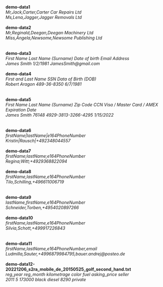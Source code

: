 **demo-data1**<br>
_Mr,Jack,Carter,Carter Car Repairs Ltd<br>
Ms,Lena,Jagger,Jagger Removals Ltd_<br>
<br>
**demo-data2**<br>
_Mr,Reginald,Deegan,Deegan Machinery Ltd<br>
Miss,Angela,Newsome,Newsome Publishing Ltd_<br>
<br>
<br>
**demo-data3**<br>
_First Name	Last Name (Surname)	Date of birth	Email Address<br>
James	Smith	1/2/1981	JamesSmith@gmail.com_<br>
<br>
**demo-data4**<br>
_First and Last Name	SSN	Data of Birth (DOB)<br>
Robert Aragon	489-36-8350	6/7/1981_<br>
<br>
<br>
**demo-data5**<br>
_First Name	Last Name (Surname)	Zip Code	CCN Visa / Master Card / AMEX	Expiration Date<br>
James	Smith	76148	4929-3813-3266-4295	1/15/2022_<br>
<br>
<br>
**demo-data6**<br>
_firstName|lastName|e164PhoneNumber<br>
Kristin|Rausch|+492348044557_<br>
<br>
**demo-data7**<br>
_firstName;lastName;e164PhoneNumber<br>
Regina;Witt;+4929368822094_<br>
<br>
**demo-data8**<br>
_firstName,lastName,e164PhoneNumber<br>
Tilo,Schilling,+496611006719_<br>
<br>
<br>
**demo-data9**<br>
_lastName,firstName,e164PhoneNumber<br>
Schneider,Torben,+4954020897266_<br>
<br>
**demo-data10**<br>
_firstName,lastName,e164PhoneNumber<br>
Silvia,Schott,+499917226843_<br>
<br>
<br>
**demo-data11**<br>
_firstName,lastName,e164PhoneNumber,email<br>
Ludmilla,Sauter,+4996879984795,bauer.andrej@posteo.de_<br>
<br>
**demo-data12-20221206_s2ra_mobile_de_20150525_golf_second_hand.txt**<br>
_reg_year	reg_month	kilometrage	color	fuel	asking_price	seller<br>
2011	5	173000	black	diesel	8290	private_<br>
<br>

